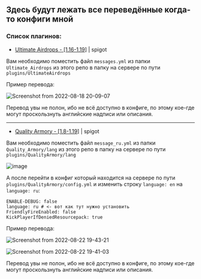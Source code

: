 ## Здесь будут лежать все переведённые когда-то конфиги мной ##
### Список плагинов: ###
- [Ultimate Airdrops - [1.16-1.19]](https://www.spigotmc.org/resources/%E2%9A%A1-ultimate-airdrops-1-16-1-19-custom-loot-%E2%9C%85-chance-system-%E2%9C%85-holograms-%E2%9C%85-placeholderapi-%E2%9C%85.102033/) | spigot

Вам необходимо поместить файл ```messages.yml``` из папки ```Ultimate_Airdrops``` из этого репо в папку на сервере по пути ```plugins/UltimateAirdrops```

Пример перевода:

![Screenshot from 2022-08-18 20-09-07](https://user-images.githubusercontent.com/93985232/185419109-506d898b-45f7-4db8-b0d7-932c70e8219e.png)

Перевод увы не полон, ибо не всё доступно в конфиге, по этому кое-где могут проскользнуть английские надписи или описания.

---

- [Quality Armory - [1.8-1.19]](https://www.spigotmc.org/resources/quality-armory.47561/) | spigot

Вам необходимо поместить файл ```message_ru.yml``` из папки ```Quality_Armory/lang``` из этого репо в папку на сервере по пути ```plugins/QualityArmory/lang```

![image](https://user-images.githubusercontent.com/93985232/185939531-d509423a-983a-4ede-9327-11d5429cf59c.png)

А после перейти в конфиг который находится на сервере по пути ```plugins/QualityArmory/config.yml``` и изменить строку ```language: en``` на ```language: ru```:
```
ENABLE-DEBUG: false
language: ru # <- вот как тут нужно установить
FriendlyFireEnabled: false
KickPlayerIfDeniedResourcepack: true
```

Пример перевода:

![Screenshot from 2022-08-22 19-43-21](https://user-images.githubusercontent.com/93985232/185941112-6507f0a0-5746-4076-9724-b729c05c138e.png)

![Screenshot from 2022-08-22 19-41-03](https://user-images.githubusercontent.com/93985232/185941159-31f899f9-07b8-49ad-b126-04ed996de1c0.png)

Перевод увы не полон, ибо не всё доступно в конфиге, по этому кое-где могут проскользнуть английские надписи или описания.
